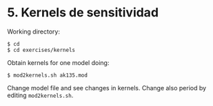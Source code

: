 # 5. Kernels de sensitividad

Working directory:

    $ cd
    $ cd exercises/kernels

Obtain kernels for one model doing:

    $ mod2kernels.sh ak135.mod

Change model file and see changes in kernels. Change also period by editing `mod2kernels.sh`.

